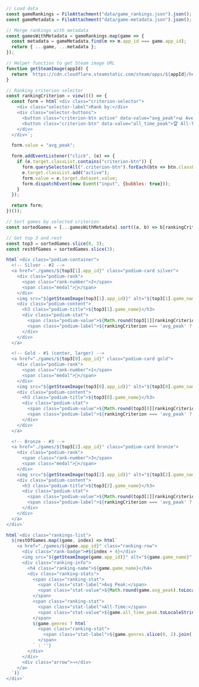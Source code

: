 ```js
// Load data
const gameRankings = FileAttachment("data/game_rankings.json").json();
const gameMetadata = FileAttachment("data/game-metadata.json").json();
```

```js
// Merge rankings with metadata
const gamesWithMetadata = gameRankings.map(game => {
  const metadata = gameMetadata.find(m => m.app_id === game.app_id);
  return { ...game, ...metadata };
});

// Helper function to get Steam image URL
function getSteamImage(appId) {
  return `https://cdn.cloudflare.steamstatic.com/steam/apps/${appId}/header.jpg`;
}
```

```js
// Ranking criterion selector
const rankingCriterion = view((() => {
  const form = html`<div class="criterion-selector">
    <div class="selector-label">Rank by:</div>
    <div class="selector-buttons">
      <button class="criterion-btn active" data-value="avg_peak">📊 Average Peak</button>
      <button class="criterion-btn" data-value="all_time_peak">🏆 All-Time Peak</button>
    </div>
  </div>`;

  form.value = "avg_peak";

  form.addEventListener("click", (e) => {
    if (e.target.classList.contains("criterion-btn")) {
      form.querySelectorAll(".criterion-btn").forEach(btn => btn.classList.remove("active"));
      e.target.classList.add("active");
      form.value = e.target.dataset.value;
      form.dispatchEvent(new Event("input", {bubbles: true}));
    }
  });

  return form;
})());
```

```js
// Sort games by selected criterion
const sortedGames = [...gamesWithMetadata].sort((a, b) => b[rankingCriterion] - a[rankingCriterion]);

// Get top 3 and rest
const top3 = sortedGames.slice(0, 3);
const restOfGames = sortedGames.slice(3);
```

```js
html`<div class="podium-container">
  <!-- Silver - #2 -->
  <a href="./games/${top3[1].app_id}" class="podium-card silver">
    <div class="podium-rank">
      <span class="rank-number">2</span>
      <span class="medal">🥈</span>
    </div>
    <img src="${getSteamImage(top3[1].app_id)}" alt="${top3[1].game_name}" class="podium-image" />
    <div class="podium-content">
      <h3 class="podium-title">${top3[1].game_name}</h3>
      <div class="podium-stat">
        <span class="podium-value">${Math.round(top3[1][rankingCriterion]).toLocaleString()}</span>
        <span class="podium-label">${rankingCriterion === 'avg_peak' ? 'Avg Peak' : 'All-Time Peak'}</span>
      </div>
    </div>
  </a>

  <!-- Gold - #1 (center, larger) -->
  <a href="./games/${top3[0].app_id}" class="podium-card gold">
    <div class="podium-rank">
      <span class="rank-number">1</span>
      <span class="medal">🥇</span>
    </div>
    <img src="${getSteamImage(top3[0].app_id)}" alt="${top3[0].game_name}" class="podium-image" />
    <div class="podium-content">
      <h3 class="podium-title">${top3[0].game_name}</h3>
      <div class="podium-stat">
        <span class="podium-value">${Math.round(top3[0][rankingCriterion]).toLocaleString()}</span>
        <span class="podium-label">${rankingCriterion === 'avg_peak' ? 'Avg Peak' : 'All-Time Peak'}</span>
      </div>
    </div>
  </a>

  <!-- Bronze - #3 -->
  <a href="./games/${top3[2].app_id}" class="podium-card bronze">
    <div class="podium-rank">
      <span class="rank-number">3</span>
      <span class="medal">🥉</span>
    </div>
    <img src="${getSteamImage(top3[2].app_id)}" alt="${top3[2].game_name}" class="podium-image" />
    <div class="podium-content">
      <h3 class="podium-title">${top3[2].game_name}</h3>
      <div class="podium-stat">
        <span class="podium-value">${Math.round(top3[2][rankingCriterion]).toLocaleString()}</span>
        <span class="podium-label">${rankingCriterion === 'avg_peak' ? 'Avg Peak' : 'All-Time Peak'}</span>
      </div>
    </div>
  </a>
</div>`
```

```js
html`<div class="rankings-list">
  ${restOfGames.map((game, index) => html`
    <a href="./games/${game.app_id}" class="ranking-row">
      <div class="rank-badge">#${index + 4}</div>
      <img src="${getSteamImage(game.app_id)}" alt="${game.game_name}" class="ranking-thumbnail" />
      <div class="ranking-info">
        <h4 class="ranking-name">${game.game_name}</h4>
        <div class="ranking-stats">
          <span class="ranking-stat">
            <span class="stat-label">Avg Peak:</span>
            <span class="stat-value">${Math.round(game.avg_peak).toLocaleString()}</span>
          </span>
          <span class="ranking-stat">
            <span class="stat-label">All-Time:</span>
            <span class="stat-value">${game.all_time_peak.toLocaleString()}</span>
          </span>
          ${game.genres ? html`
            <span class="ranking-stat">
              <span class="stat-label">${game.genres.slice(0, 2).join(', ')}</span>
            </span>
          ` : ''}
        </div>
      </div>
      <div class="arrow">→</div>
    </a>
  `)}
</div>`
```

<style>
  /* Criterion Selector */
  .criterion-selector {
    display: flex;
    align-items: center;
    gap: 1.5rem;
    margin: 2rem 0 3rem 0;
    padding: 1.5rem;
    background: linear-gradient(135deg, rgba(30, 41, 59, 0.6) 0%, rgba(15, 23, 42, 0.8) 100%);
    backdrop-filter: blur(20px);
    border-radius: 20px;
    border: 1px solid rgba(96, 165, 250, 0.15);
  }

  .selector-label {
    font-size: 1.1rem;
    font-weight: 600;
    color: #cbd5e1;
    letter-spacing: 0.02em;
  }

  .selector-buttons {
    display: flex;
    gap: 1rem;
    flex-wrap: wrap;
  }

  .criterion-btn {
    background: linear-gradient(135deg, rgba(59, 130, 246, 0.1) 0%, rgba(147, 51, 234, 0.1) 100%);
    border: 2px solid rgba(59, 130, 246, 0.3);
    color: #94a3b8;
    padding: 0.75rem 1.5rem;
    border-radius: 12px;
    font-size: 1rem;
    font-weight: 600;
    cursor: pointer;
    transition: all 0.3s ease;
    backdrop-filter: blur(10px);
  }

  .criterion-btn:hover {
    background: linear-gradient(135deg, rgba(59, 130, 246, 0.2) 0%, rgba(147, 51, 234, 0.2) 100%);
    border-color: rgba(59, 130, 246, 0.5);
    color: #60a5fa;
    transform: translateY(-2px);
    box-shadow: 0 4px 12px rgba(59, 130, 246, 0.2);
  }

  .criterion-btn.active {
    background: linear-gradient(135deg, #3b82f6 0%, #9333ea 100%);
    border-color: #3b82f6;
    color: white;
    box-shadow: 0 4px 12px rgba(59, 130, 246, 0.3);
  }

  /* Podium Container */
  .podium-container {
    display: grid;
    grid-template-columns: 1fr 1.2fr 1fr;
    gap: 2rem;
    margin: 2rem 0 4rem 0;
    align-items: end;
  }

  /* Podium Cards */
  .podium-card {
    position: relative;
    background: linear-gradient(135deg, rgba(30, 41, 59, 0.6) 0%, rgba(15, 23, 42, 0.8) 100%);
    backdrop-filter: blur(20px);
    border-radius: 24px;
    padding: 2rem;
    text-decoration: none;
    border: 2px solid rgba(96, 165, 250, 0.15);
    overflow: hidden;
    transition: all 0.4s cubic-bezier(0.4, 0, 0.2, 1);
    display: flex;
    flex-direction: column;
    align-items: center;
  }

  .podium-card::before {
    content: '';
    position: absolute;
    top: 0;
    left: 0;
    right: 0;
    height: 4px;
    opacity: 0.9;
  }

  .podium-card.gold {
    transform: scale(1.05);
  }

  .podium-card.gold::before {
    background: linear-gradient(90deg, #ffd700, #ffed4e);
  }

  .podium-card.silver::before {
    background: linear-gradient(90deg, #c0c0c0, #e8e8e8);
  }

  .podium-card.bronze::before {
    background: linear-gradient(90deg, #cd7f32, #e8a87c);
  }

  .podium-card:hover {
    transform: translateY(-12px) scale(1.02);
    border-color: rgba(96, 165, 250, 0.4);
    box-shadow: 0 20px 40px -12px rgba(96, 165, 250, 0.3);
  }

  .podium-card.gold:hover {
    transform: translateY(-12px) scale(1.07);
    box-shadow: 0 24px 48px -12px rgba(255, 215, 0, 0.4);
  }

  .podium-rank {
    display: flex;
    align-items: center;
    gap: 0.5rem;
    margin-bottom: 1rem;
  }

  .rank-number {
    font-size: 2rem;
    font-weight: 900;
    background: linear-gradient(135deg, #60a5fa 0%, #a78bfa 100%);
    -webkit-background-clip: text;
    -webkit-text-fill-color: transparent;
    background-clip: text;
  }

  .medal {
    font-size: 2rem;
  }

  .podium-image {
    width: 100%;
    border-radius: 16px;
    box-shadow: 0 8px 24px rgba(0, 0, 0, 0.4);
    margin-bottom: 1.5rem;
  }

  .podium-content {
    text-align: center;
    width: 100%;
  }

  .podium-title {
    font-size: 1.5rem;
    font-weight: 700;
    color: #e2e8f0;
    margin: 0 0 1rem 0;
  }

  .podium-card.gold .podium-title {
    font-size: 1.75rem;
  }

  .podium-stat {
    display: flex;
    flex-direction: column;
    gap: 0.25rem;
  }

  .podium-value {
    font-size: 2rem;
    font-weight: 800;
    background: linear-gradient(135deg, #60a5fa 0%, #a78bfa 100%);
    -webkit-background-clip: text;
    -webkit-text-fill-color: transparent;
    background-clip: text;
  }

  .podium-card.gold .podium-value {
    font-size: 2.5rem;
  }

  .podium-label {
    font-size: 0.85rem;
    color: #94a3b8;
    text-transform: uppercase;
    letter-spacing: 0.1em;
  }

  /* Rankings List */
  .rankings-list {
    display: flex;
    flex-direction: column;
    gap: 1rem;
    margin: 2rem 0;
  }

  .ranking-row {
    display: flex;
    align-items: center;
    gap: 1.5rem;
    background: linear-gradient(135deg, rgba(30, 41, 59, 0.6) 0%, rgba(15, 23, 42, 0.8) 100%);
    backdrop-filter: blur(20px);
    border-radius: 16px;
    padding: 1.25rem 1.5rem;
    border: 1px solid rgba(96, 165, 250, 0.15);
    text-decoration: none;
    transition: all 0.3s ease;
    cursor: pointer;
  }

  .ranking-row:hover {
    transform: translateX(8px);
    border-color: rgba(96, 165, 250, 0.4);
    box-shadow: 0 8px 24px rgba(96, 165, 250, 0.2);
  }

  .rank-badge {
    font-size: 1.5rem;
    font-weight: 700;
    color: #64748b;
    min-width: 50px;
    text-align: center;
  }

  .ranking-thumbnail {
    width: 200px;
    height: auto;
    border-radius: 8px;
    box-shadow: 0 4px 12px rgba(0, 0, 0, 0.3);
  }

  .ranking-info {
    flex: 1;
    display: flex;
    flex-direction: column;
    gap: 0.5rem;
  }

  .ranking-name {
    font-size: 1.25rem;
    font-weight: 700;
    color: #e2e8f0;
    margin: 0;
  }

  .ranking-stats {
    display: flex;
    gap: 2rem;
    flex-wrap: wrap;
  }

  .ranking-stat {
    display: flex;
    gap: 0.5rem;
    align-items: baseline;
  }

  .stat-label {
    font-size: 0.85rem;
    color: #64748b;
    font-weight: 500;
  }

  .stat-value {
    font-size: 0.95rem;
    color: #60a5fa;
    font-weight: 700;
  }

  .arrow {
    font-size: 2rem;
    color: #60a5fa;
    transition: transform 0.3s ease;
  }

  .ranking-row:hover .arrow {
    transform: translateX(8px);
  }

  /* Responsive */
  @media (max-width: 1024px) {
    .podium-container {
      grid-template-columns: 1fr;
      gap: 1.5rem;
    }

    .podium-card.gold {
      transform: scale(1);
      order: -1;
    }

    .ranking-row {
      flex-direction: column;
      text-align: center;
    }

    .ranking-thumbnail {
      width: 100%;
    }

    .arrow {
      display: none;
    }
  }

  @media (max-width: 768px) {
    .criterion-selector {
      flex-direction: column;
      align-items: flex-start;
      gap: 1rem;
    }

    .selector-buttons {
      width: 100%;
    }

    .criterion-btn {
      flex: 1;
    }
  }
</style>
